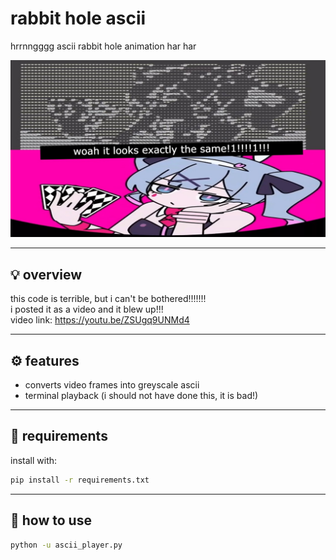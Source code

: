 # rabbit hole ascii

hrrnngggg ascii rabbit hole animation har har

![image](./__project_image__/image.jpg)

---

## 💡 overview

this code is terrible, but i can't be bothered!!!!!!!  
i posted it as a video and it blew up!!!  
video link: <https://youtu.be/ZSUgq9UNMd4>

---

## ⚙️ features

- converts video frames into greyscale ascii
- terminal playback (i should not have done this, it is bad!)

---

## 🧰 requirements

install with:

```bash
pip install -r requirements.txt
```

---

## 🚀 how to use

```bash
python -u ascii_player.py
```
